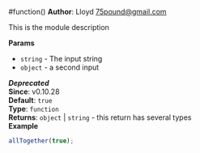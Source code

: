 <a name="module_function"></a>
#function()
**Author**: Lloyd <75pound@gmail.com>  

This is the module description

**Params**

-  `string` - The input string
-  `object` - a second input

***Deprecated***  
**Since**: v0.10.28  
**Default**: `true`  
**Type**: `function`  
**Returns**: `object` | `string` - this return has several types  
**Example**  
```js
allTogether(true);
```
